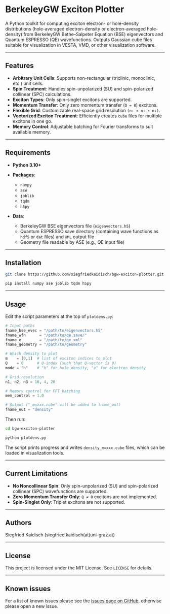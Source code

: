# BerkeleyGW Exciton Plotter

A Python toolkit for computing exciton electron- or hole-density distributions (hole-averaged electron-density or electron-averaged hole-density) from BerkeleyGW Bethe–Salpeter Equation (BSE) eigenvectors and Quantum ESPRESSO (QE) wavefunctions. Outputs Gaussian cube files suitable for visualization in VESTA, VMD, or other visualization software.

---

## Features

- **Arbitrary Unit Cells**: Supports non-rectangular (triclinic, monoclinic, etc.) unit cells.
- **Spin Treatment**: Handles spin-unpolarized (SU) and spin-polarized collinear (SPC) calculations.
- **Exciton Types**: Only spin-singlet excitons are supported.
- **Momentum Transfer**: Only zero momentum transfer (`Q = 0`) excitons.
- **Flexible Grid**: Customizable real-space grid resolution `(n₁ × n₂ × n₃)`.
- **Vectorized Exciton Treatment**: Efficiently creates `cube` files for multiple excitons in one go.
- **Memory Control**: Adjustable batching for Fourier transforms to suit available memory.

---

## Requirements

- **Python 3.10+**
- **Packages**:
  - `numpy`
  - `ase`
  - `joblib`
  - `tqdm`
  - `h5py`

- **Data**:
  - BerkeleyGW BSE eigenvectors file (`eigenvectors.h5`)
  - Quantum ESPRESSO save directory (containing wave functions as `hdf5` or `dat` files) and `XML` output file
  - Geometry file readable by ASE (e.g., QE input file)

---

## Installation

```bash
git clone https://github.com/siegfriedkaidisch/bgw-exciton-plotter.git

pip install numpy ase joblib tqdm h5py
```

---

## Usage

Edit the script parameters at the top of `plotdens.py`:

```python
# Input paths
fname_bse_evec = "/path/to/eigenvectors.h5"
fname_wfn      = "/path/to/qe.save/"
fname_e        = "/path/to/qe.xml"
fname_geometry = "/path/to/geometry"

# Which density to plot
m    = [0,1]  # list of exciton indices to plot
Q    = 0      # Q-index (such that Q-vector is 0)
mode = "h"    # "h" for hole density, "e" for electron density

# Grid resolution
n1, n2, n3 = 16, 4, 20

# Memory control for FFT batching
mem_control = 1.0

# Output ("_m=xxx.cube" will be added to fname_out)
fname_out = "density"
```

Then run:

```bash
cd bgw-exciton-plotter

python plotdens.py
```

The script prints progress and writes `density_m=xxx.cube` files, which can be loaded in visualization tools.

---

## Current Limitations

- **No Noncollinear Spin**: Only spin-unpolarized (SU) and spin-polarized collinear (SPC) wavefunctions are supported.
- **Zero Momentum Transfer Only**: `Q ≠ 0` excitons are not implemented.
- **Spin-Singlet Only**: Triplet excitons are not supported.

---

## Authors

Siegfried Kaidisch (siegfried.kaidisch(at)uni-graz.at)

---

## License

This project is licensed under the MIT License. See `LICENSE` for details.

---

## Known issues

For a list of known issues please see the [issues page on GitHub](https://github.com/siegfriedkaidisch/bgw-exciton-plotter/issues), otherwise please open a new issue.
